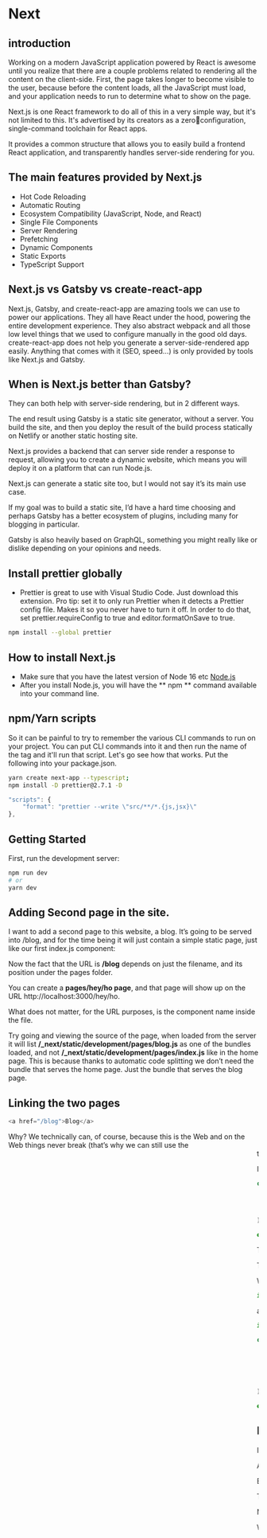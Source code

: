 # Next

## introduction

Working on a modern JavaScript application powered by React is
awesome until you realize that there are a couple problems related to
rendering all the content on the client-side.
First, the page takes longer to become visible to the user, because
before the content loads, all the JavaScript must load, and your
application needs to run to determine what to show on the page.

Next.js is one React framework to do all of this in a very simple way,
but it's not limited to this. It's advertised by its creators as a zeroconfiguration, single-command toolchain for React apps.

It provides a common structure that allows you to easily build a
frontend React application, and transparently handles server-side
rendering for you.

## The main features provided by Next.js

- Hot Code Reloading
- Automatic Routing
- Ecosystem Compatibility (JavaScript, Node, and React)
- Single File Components
- Server Rendering
- Prefetching
- Dynamic Components
- Static Exports
- TypeScript Support

## Next.js vs Gatsby vs create-react-app

Next.js, Gatsby, and create-react-app are amazing tools we can use to power our applications.
They all have React under the hood, powering the entire development experience. They also abstract webpack and all those low level things that we used to configure manually in the good old days.
create-react-app does not help you generate a server-side-rendered app easily. Anything that comes with it (SEO, speed…) is only provided by tools like Next.js and Gatsby.

## When is Next.js better than Gatsby?

They can both help with server-side rendering, but in 2 different ways.

The end result using Gatsby is a static site generator, without a server. You build the site, and then you deploy the result of the build process statically on Netlify or another static hosting site.

Next.js provides a backend that can server side render a response to request, allowing you to create a dynamic website, which means you will deploy it on a platform that can run Node.js.

Next.js can generate a static site too, but I would not say it’s its main use case.

If my goal was to build a static site, I’d have a hard time choosing and perhaps Gatsby has a better ecosystem of plugins, including many for blogging in particular.

Gatsby is also heavily based on GraphQL, something you might really like or dislike depending on your opinions and needs.

## Install prettier globally

- Prettier is great to use with Visual Studio Code. Just download this extension. Pro tip: set it to only run Prettier when it detects a Prettier config file. Makes it so you never have to turn it off. In order to do that, set prettier.requireConfig to true and editor.formatOnSave to true.

```bash
npm install --global prettier

```

## How to install Next.js

- Make sure that you have the latest version of Node 16 etc
  [Node.js](https://nodejs.org/)
- After you install Node.js, you will have the ** npm ** command available into your command line.

## npm/Yarn scripts

So it can be painful to try to remember the various CLI commands to run on your project. You can put CLI commands into it and then run the name of the tag and it'll run that script. Let's go see how that works. Put the following into your package.json.

```bash
yarn create next-app --typescript;
npm install -D prettier@2.7.1 -D
```

```javascript
"scripts": {
    "format": "prettier --write \"src/**/*.{js,jsx}\"
},
```

## Getting Started

First, run the development server:

```bash
npm run dev
# or
yarn dev
```

## Adding Second page in the site.

I want to add a second page to this website, a blog. It’s going to be served into /blog, and for the time being it will just contain a simple static page, just like our first index.js component:

Now the fact that the URL is **/blog** depends on just the filename, and its position under the pages folder.

You can create a **pages/hey/ho page**, and that page will show up on the URL http://localhost:3000/hey/ho.

What does not matter, for the URL purposes, is the component name inside the file.

Try going and viewing the source of the page, when loaded from the server it will list **/\_next/static/development/pages/blog.js** as one of the bundles loaded, and not **/\_next/static/development/pages/index.js** like in the home page. This is because thanks to automatic code splitting we don’t need the bundle that serves the home page. Just the bundle that serves the blog page.

## Linking the two pages

```js
<a href="/blog">Blog</a>
```

Why? We technically can, of course, because this is the Web and on the Web things never break (that’s why we can still use the <marquee> tag. But one of the main benefits of using Next is that once a page is loaded, transitions to other page are very fast thanks to client-side rendering.

If you use a plain a link:

```javascript
const Index = () => (
  <div>
    <h1>Home page</h1>
    <a href="/blog">Blog</a>
  </div>
);

export default Index;
```

The first time we load http://localhost:3000/ we get all the page bundles loaded:
Now if you click the “Preserve log” button (to avoid clearing the Network panel), and click the “Blog” link, this is what happens:
We got all that JavaScript from the server, again! But.. we don’t need all that JavaScript if we already got it. We’d just need the blog.js page bundle, the only one that’s new to the page.

To fix this problem, we use a component provided by Next, called Link.

We import it:

```javascript
import Link from "next/link";
```

and then we use it to wrap our link, like this:

```javascript
import Link from "next/link";

const Index = () => (
  <div>
    <h1>Home page</h1>
    <Link href="/blog">
      <a>Blog</a>
    </Link>
  </div>
);

export default Index;
```

## Dynamic content with the router

In the previous chapter we saw how to link the home to the blog page.

A blog is a great use case for Next.js, one we’ll continue to explore in this chapter by adding blog posts.

Blog posts have a dynamic URL. For example a post titled “Hello World” might have the URL **/blog/hello-world**. A post titled “My second post” might have the URL **/blog/my-second-post**.

This content is dynamic, and might be taken from a database, markdown files or more.

Next.js can serve dynamic content based on a dynamic URL. 

We create a dynamic URL by creating a dynamic page with the **[]** syntax.

